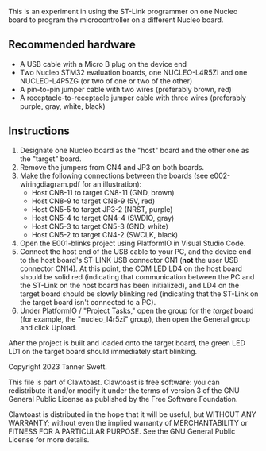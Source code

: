 This is an experiment in using the ST-Link programmer on one Nucleo board to
program the microcontroller on a different Nucleo board.

## Recommended hardware

* A USB cable with a Micro B plug on the device end
* Two Nucleo STM32 evaluation boards, one NUCLEO-L4R5ZI and one NUCLEO-L4P5ZG
  (or two of one or two of the other)
* A pin-to-pin jumper cable with two wires (preferably brown, red)
* A receptacle-to-receptacle jumper cable with three wires (preferably purple,
  gray, white, black)

## Instructions

1. Designate one Nucleo board as the "host" board and the other one as the
   "target" board.
2. Remove the jumpers from CN4 and JP3 on both boards.
3. Make the following connections between the boards (see e002-wiringdiagram.pdf
   for an illustration):
    * Host CN8-11 to target CN8-11 (GND, brown)
    * Host CN8-9 to target CN8-9 (5V, red)
    * Host CN5-5 to target JP3-2 (NRST, purple)
    * Host CN5-4 to target CN4-4 (SWDIO, gray)
    * Host CN5-3 to target CN5-3 (GND, white)
    * Host CN5-2 to target CN4-2 (SWCLK, black)
4. Open the E001-blinks project using PlatformIO in Visual Studio Code.
5. Connect the host end of the USB cable to your PC, and the device end to the
   host board's ST-LINK USB connector CN1 (**not** the user USB connector CN14).
   At this point, the COM LED LD4 on the host board should be solid red
   (indicating that communication between the PC and the ST-Link on the host
   board has been initialized), and LD4 on the target board should be slowly
   blinking red (indicating that the ST-Link on the target board isn't connected
   to a PC).
6. Under PlatformIO / "Project Tasks," open the group for the *target* board
   (for example, the "nucleo_l4r5zi" group), then open the General group and
   click Upload.

After the project is built and loaded onto the target board, the green LED LD1
on the target board should immediately start blinking.

Copyright 2023 Tanner Swett.

This file is part of Clawtoast. Clawtoast is free software: you can redistribute
it and/or modify it under the terms of version 3 of the GNU General Public
License as published by the Free Software Foundation.

Clawtoast is distributed in the hope that it will be useful, but WITHOUT ANY
WARRANTY; without even the implied warranty of MERCHANTABILITY or FITNESS FOR A
PARTICULAR PURPOSE. See the GNU General Public License for more details.

